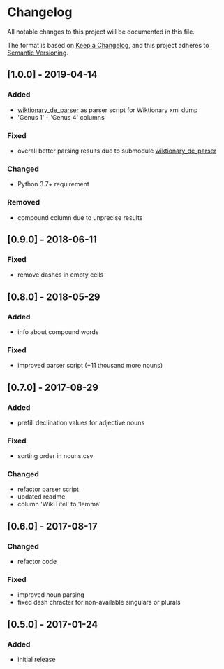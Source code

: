 # Changelog
All notable changes to this project will be documented in this file.

The format is based on [Keep a Changelog](https://keepachangelog.com/en/1.0.0/),
and this project adheres to [Semantic Versioning](https://semver.org/spec/v2.0.0.html).

## [1.0.0] - 2019-04-14
### Added
- [wiktionary_de_parser](https://github.com/gambolputty/wiktionary_de_parser) as parser script for Wiktionary xml dump
- 'Genus 1' - 'Genus 4' columns

### Fixed
- overall better parsing results due to submodule [wiktionary_de_parser](https://github.com/gambolputty/wiktionary_de_parser)

### Changed
- Python 3.7+ requirement

### Removed
- compound column due to unprecise results

## [0.9.0] - 2018-06-11
### Fixed
- remove dashes in empty cells

## [0.8.0] - 2018-05-29
### Added
- info about compound words

### Fixed
- improved parser script (+11 thousand more nouns)

## [0.7.0] - 2017-08-29
### Added
- prefill declination values for adjective nouns

### Fixed
- sorting order in nouns.csv

### Changed
- refactor parser script
- updated readme
- column 'WikiTitel' to 'lemma'

## [0.6.0] - 2017-08-17
### Changed
- refactor code

### Fixed
- improved noun parsing
- fixed dash chracter for non-available singulars or plurals

## [0.5.0] - 2017-01-24
### Added
- initial release